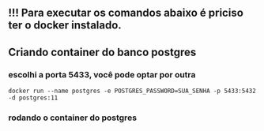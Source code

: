 
## !!! Para executar os comandos abaixo é priciso ter o docker instalado.
## Criando container do banco postgres
### escolhi a porta 5433, você pode optar por outra
``` docker run --name postgres -e POSTGRES_PASSWORD=SUA_SENHA -p 5433:5432 -d postgres:11 ```
### rodando o container do postgres
```  docker start postgres
